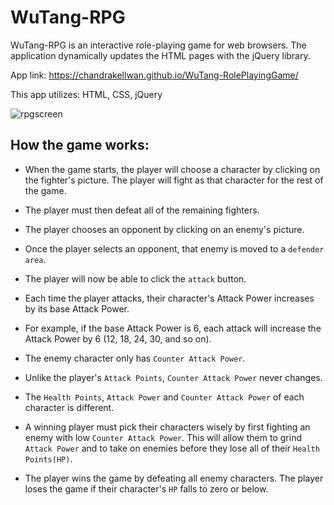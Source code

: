 # WuTang-RPG 

WuTang-RPG is an interactive role-playing game for web browsers. The application dynamically updates the HTML pages with the jQuery library.

App link: https://chandrakellwan.github.io/WuTang-RolePlayingGame/

This app utilizes: HTML, CSS, jQuery

![rpgscreen](https://user-images.githubusercontent.com/25890329/32874025-95a197fc-ca5d-11e7-8cff-57ac759dce6f.png)

## How the game works:

* When the game starts, the player will choose a character by clicking on the fighter's picture. The player will fight as that character for the rest of the game.

* The player must then defeat all of the remaining fighters.

* The player chooses an opponent by clicking on an enemy's picture.

* Once the player selects an opponent, that enemy is moved to a `defender area`.

* The player will now be able to click the `attack` button.

* Each time the player attacks, their character's Attack Power increases by its base Attack Power. 

* For example, if the base Attack Power is 6, each attack will increase the Attack Power by 6 (12, 18, 24, 30, and so on).

* The enemy character only has `Counter Attack Power`. 

* Unlike the player's `Attack Points`, `Counter Attack Power` never changes.

* The `Health Points`, `Attack Power` and `Counter Attack Power` of each character is different.

* A winning player must pick their characters wisely by first fighting an enemy with low `Counter Attack Power`. This will allow them to    grind `Attack Power` and to take on enemies before they lose all of their `Health Points(HP)`.

* The player wins the game by defeating all enemy characters. The player loses the game if their character's `HP` falls to zero or below.


